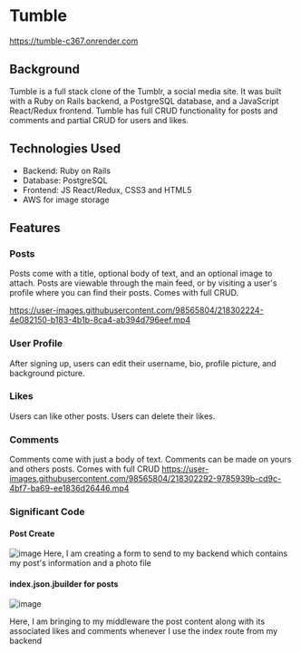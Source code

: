 # Tumble

https://tumble-c367.onrender.com

## Background

Tumble is a full stack clone of the Tumblr, a social media site. It was built with a Ruby on Rails backend, a PostgreSQL database, and a JavaScript React/Redux frontend. Tumble has full CRUD functionality for posts and comments and partial CRUD for users and likes.

## Technologies Used

  * Backend: Ruby on Rails
  * Database: PostgreSQL
  * Frontend: JS React/Redux, CSS3 and HTML5
  * AWS for image storage

## Features

### Posts
Posts come with a title, optional body of text, and an optional image to attach. Posts are viewable through the main feed, or by visiting a user's profile where you can find their posts. Comes with full CRUD.

https://user-images.githubusercontent.com/98565804/218302224-4e082150-b183-4b1b-8ca4-ab394d796eef.mp4

### User Profile

After signing up, users can edit their username, bio, profile picture, and background picture.

### Likes
Users can like other posts. Users can delete their likes.

### Comments
Comments come with just a body of text. Comments can be made on yours and others posts. Comes with full CRUD
https://user-images.githubusercontent.com/98565804/218302292-9785939b-cd9c-4bf7-ba69-ee1836d26446.mp4

### Significant Code

#### Post Create
![image](https://user-images.githubusercontent.com/98565804/218302388-595c3152-7c87-4093-8d11-25f59f66906b.png)
Here, I am creating a form to send to my backend which contains my post's information and a photo file

#### index.json.jbuilder for posts
![image](https://user-images.githubusercontent.com/98565804/218039372-846cce99-ee27-43f4-b196-f152cabc0924.png)

Here, I am bringing to my middleware the post content along with its associated likes and comments whenever I use the index route from my backend

#### 
